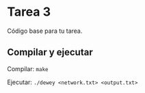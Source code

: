 # Tarea 3
Código base para tu tarea.

## Compilar y ejecutar
Compilar:
```make```

Ejecutar:
```./dewey <network.txt> <output.txt>```
